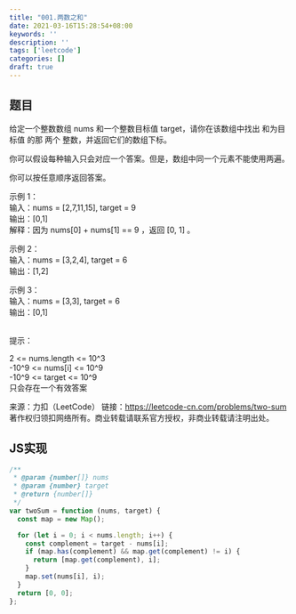 ```yaml
---
title: "001.两数之和"
date: 2021-03-16T15:28:54+08:00
keywords: ''
description: ''
tags: ['leetcode']
categories: []
draft: true
---
```


## 题目 

给定一个整数数组 nums 和一个整数目标值 target，请你在该数组中找出 和为目标值 的那 两个 整数，并返回它们的数组下标。

你可以假设每种输入只会对应一个答案。但是，数组中同一个元素不能使用两遍。

你可以按任意顺序返回答案。


示例 1：  
输入：nums = [2,7,11,15], target = 9  
输出：[0,1]  
解释：因为 nums[0] + nums[1] == 9 ，返回 [0, 1] 。  

示例 2：  
输入：nums = [3,2,4], target = 6  
输出：[1,2]  
 
示例 3：  
输入：nums = [3,3], target = 6  
输出：[0,1]  
 

提示：

2 <= nums.length <= 10^3    
-10^9 <= nums[i] <= 10^9  
-10^9 <= target <= 10^9  
只会存在一个有效答案  

来源：力扣（LeetCode）
链接：https://leetcode-cn.com/problems/two-sum
著作权归领扣网络所有。商业转载请联系官方授权，非商业转载请注明出处。


## JS实现 

```javascript
/**
 * @param {number[]} nums
 * @param {number} target
 * @return {number[]}
 */
var twoSum = function (nums, target) {
  const map = new Map();

  for (let i = 0; i < nums.length; i++) {
    const complement = target - nums[i];
    if (map.has(complement) && map.get(complement) != i) {
      return [map.get(complement), i];
    }
    map.set(nums[i], i);
  }
  return [0, 0];
};
```

